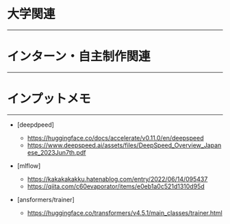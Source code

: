 # 大学関連
* * *
# インターン・自主制作関連
* * *
# インプットメモ
* * *
- [deepdpeed]
  - https://huggingface.co/docs/accelerate/v0.11.0/en/deepspeed
  - https://www.deepspeed.ai/assets/files/DeepSpeed_Overview_Japanese_2023Jun7th.pdf

- [mlflow]
  - https://kakakakakku.hatenablog.com/entry/2022/06/14/095437
  - https://qiita.com/c60evaporator/items/e0eb1a0c521d1310d95d

- [ansformers/trainer]
  - https://huggingface.co/transformers/v4.5.1/main_classes/trainer.html
